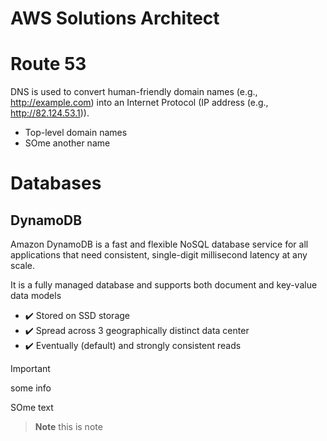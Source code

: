 # AWS Solutions Architect

# Route 53

DNS is used to convert human-friendly domain names (e.g., <http://example.com>) into an Internet Protocol (IP address (e.g., <http://82.124.53.1>)).

- Top-level domain names
- SOme another name

# Databases

## DynamoDB

Amazon DynamoDB is a fast and flexible NoSQL database service for all applications that need consistent, single-digit millisecond latency at any scale.

It is a fully managed database and supports both document and key-value data models

- ✔️ Stored on SSD storage
- ✔️ Spread across 3 geographically distinct data center
- ✔️ Eventually (default) and strongly consistent reads

> [!IMPORTANT]
> some info

SOme text
> **Note**
> this is note
